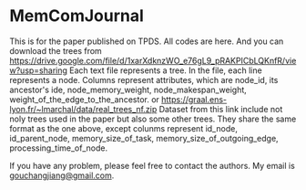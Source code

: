 # MemComJournal
This is for the paper published on TPDS. All codes are here. And you can download the trees from
https://drive.google.com/file/d/1xarXdknzWO_e76gL9_pRAKPICbLQKnfR/view?usp=sharing
Each text file represents a tree. In the file, each line represents a node. Columns represent attributes, which are node_id, its ancestor's ide, node_memory_weight, node_makespan_weight, weight_of_the_edge_to_the_ancestor.
or
https://graal.ens-lyon.fr/~lmarchal/data/real_trees_nf.zip
Dataset from this link include not noly trees used in the paper but also some other trees. They share the same format as the one above, except colunms represent id_node, id_parent_node, memory_size_of_task, memory_size_of_outgoing_edge, processing_time_of_node.

If you have any problem, please feel free to contact the authors. My email is gouchangjiang@gmail.com.

